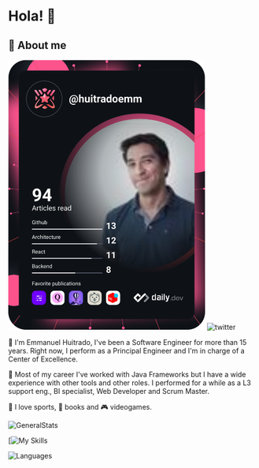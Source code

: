 # Hola! 👋 
## 🏡 About me
<a href="https://app.daily.dev/huitradoemm"><img src="https://github.com/emmanuel-huitrado/emmanuel-huitrado/blob/main/devcard.svg" width="400" alt="Emmanuel Huitrado's Dev Card"/></a>
![twitter](https://img.shields.io/twitter/url?label=huitradoemm&style=social&url=https%3A%2F%2Ftwitter.com%2Fhuitradoemm)

🎩 I'm Emmanuel Huitrado, I've been a Software Engineer for more than 15 years. Right now, I perform as a Principal Engineer and I'm in charge of a Center of Excellence. 

🏁 Most of my career I've worked with Java Frameworks but I have a wide experience with other tools and other roles. I performed for a while as a L3 support eng., BI specialist, Web Developer and Scrum Master. 

🏈 I love sports, 📖 books and 🎮 videogames. 

![GeneralStats](https://github-readme-stats.vercel.app/api?username=emmanuel-huitrado&show_icons=true)

[![My Skills](https://skillicons.dev/icons?i=aws,bash,docker,express,figma,git,graphql,html,idea,java,js,jenkins,jquery,kubernetes,linux,md,mongodb,mysql,nodejs,postgres,react,sass,spring,vim)

![Languages](https://github-readme-stats.vercel.app/api/top-langs/?username=emmanuel-huitrado&theme=blue-green)
